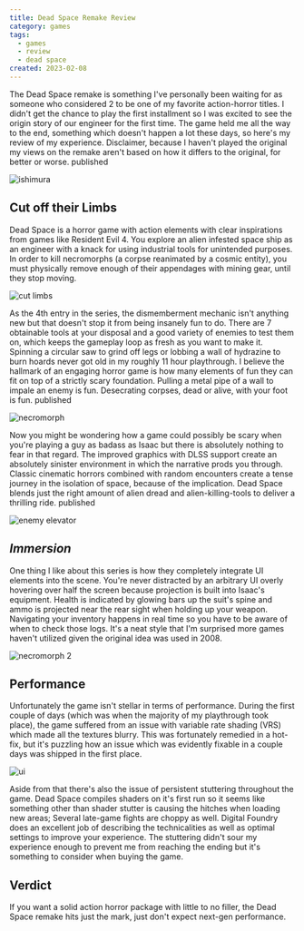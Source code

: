 ```yaml
---
title: Dead Space Remake Review
category: games
tags:
  - games
  - review
  - dead space
created: 2023-02-08
---
```


The Dead Space remake is something I've personally been waiting for as someone who considered 2 to be one of my favorite action-horror titles. I didn't get the chance to play the first installment so I  was excited to see the origin story of our engineer for the first time. The game held me all the way to the end, something which doesn't happen a lot these days, so here's my review of my experience. Disclaimer, because I haven't played the original my views on the remake aren't based on how it differs to the original, for better or worse.
published

![ishimura](https://melon-sour-blog-images.s3.amazonaws.com/20230208-deadspace-ishimura.jpeg)

## Cut off their Limbs

Dead Space is a horror game with action elements with clear inspirations from games like Resident Evil 4. You explore an alien infested space ship as an engineer with a knack for using industrial tools for unintended purposes. In order to kill necromorphs (a corpse reanimated by a cosmic entity), you must physically remove enough of their appendages with mining gear, until they stop moving.

![cut limbs](https://melon-sour-blog-images.s3.amazonaws.com/20230208-deadspace-cut-limbs.jpeg)

As the 4th entry in the series, the dismemberment mechanic isn't anything new but that doesn't stop it from being insanely fun to do. There are 7 obtainable tools at your disposal and a good variety of enemies to test them on, which keeps the gameplay loop as fresh as you want to make it. Spinning a circular saw to grind off legs or lobbing a wall of hydrazine to burn hoards never got old in my roughly 11 hour playthrough. I believe the hallmark of an engaging horror game is how many elements of fun they can fit on top of a strictly scary foundation. Pulling a metal pipe of a wall to impale an enemy is fun. Desecrating corpses, dead or alive, with your foot is fun.
published

![necromorph](https://melon-sour-blog-images.s3.amazonaws.com/20230208-deadspace-necromorph.jpeg)

Now you might be wondering how a game could possibly be scary when you're playing a guy as badass as Isaac but there is absolutely nothing to fear in that regard. The improved graphics with DLSS support create an absolutely sinister environment in which the narrative prods you through. Classic cinematic horrors combined with random encounters create a tense journey in the isolation of space, because of the implication. Dead Space blends just the right amount of alien dread and alien-killing-tools to deliver a thrilling ride.
published

![enemy elevator](https://melon-sour-blog-images.s3.amazonaws.com/20230208-deadspace-enemy-elevator.jpeg)

## *Immersion*

One thing I like about this series is how they completely integrate UI elements into the scene. You're never distracted by an arbitrary UI overly hovering over half the screen because projection is built into Isaac's equipment. Health is indicated by glowing bars up the suit's spine and ammo is projected near the rear sight when holding up your weapon. Navigating your inventory happens in real time so you have to be aware of when to check those logs. It's a neat style that I'm surprised more games haven't utilized given the original idea was used in 2008.

![necromorph 2](https://melon-sour-blog-images.s3.amazonaws.com/20230208-deadspace-necromorph-2.jpeg)

## Performance

Unfortunately the game isn't stellar in terms of performance. During the first couple of days (which was when the majority of my playthrough took place), the game suffered from an issue with variable rate shading (VRS) which made all the textures blurry. This was fortunately remedied in a hot-fix, but it's puzzling how an issue which was evidently fixable in a couple days was shipped in the first place.

![ui](https://melon-sour-blog-images.s3.amazonaws.com/20230208-deadspace-ui.jpeg)

Aside from that there's also the issue of persistent stuttering throughout the game. Dead Space compiles shaders on it's first run so it seems like something other than shader stutter is causing the hitches when loading new areas; Several late-game fights are choppy as well. Digital Foundry does an excellent job of describing the technicalities as well as optimal settings to improve your experience. The stuttering didn't sour my experience enough to prevent me from reaching the ending but it's something to consider when buying the game.

## Verdict

If you want a solid action horror package with little to no filler, the Dead Space remake hits just the mark, just don't expect next-gen performance.
